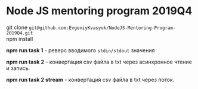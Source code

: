 # Node JS mentoring program 2019Q4

git clone ``git@github.com:EvgeniyKvasyuk/NodeJS-Mentoring-Program-2019Q4.git``   
npm install

**npm run task 1** - реверс вводимого ``stdin/stdout`` значения

**npm run task 2**  - конвертация csv файла в txt через асинхронное чтение и запись.
 
**npm run task 2 stream**  - конвертация csv файла в txt через поток. 
